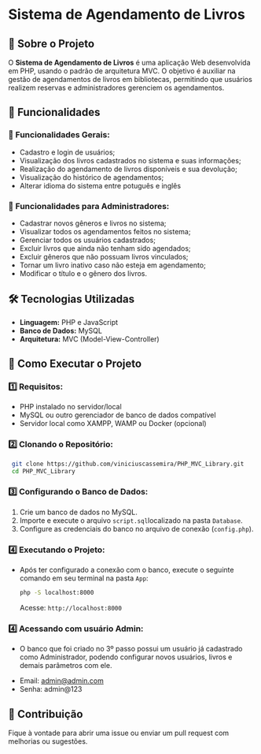 # Sistema de Agendamento de Livros

## 📖 Sobre o Projeto
O **Sistema de Agendamento de Livros** é uma aplicação Web desenvolvida em PHP, usando o padrão de arquitetura MVC. 
O objetivo é auxiliar na gestão de agendamentos de livros em bibliotecas, permitindo que usuários realizem reservas e administradores gerenciem os agendamentos.

## 🚀 Funcionalidades

### 📌 Funcionalidades Gerais:
- Cadastro e login de usuários;
- Visualização dos livros cadastrados no sistema e suas informações;
- Realização do agendamento de livros disponíveis e sua devolução;
- Visualização do histórico de agendamentos;
- Alterar idioma do sistema entre potuguês e inglês

### 📌 Funcionalidades para Administradores:
- Cadastrar novos gêneros e livros no sistema;
- Visualizar todos os agendamentos feitos no sistema;
- Gerenciar todos os usuários cadastrados;
- Excluir livros que ainda não tenham sido agendados;
- Excluir gêneros que não possuam livros vinculados;
- Tornar um livro inativo caso não esteja em agendamento;
- Modificar o título e o gênero dos livros.

## 🛠️ Tecnologias Utilizadas
- **Linguagem:** PHP e JavaScript
- **Banco de Dados:** MySQL
- **Arquitetura:** MVC (Model-View-Controller)

## 📂 Como Executar o Projeto
### 1️⃣ Requisitos:
- PHP instalado no servidor/local
- MySQL ou outro gerenciador de banco de dados compatível
- Servidor local como XAMPP, WAMP ou Docker (opcional)

### 2️⃣ Clonando o Repositório:
```bash
 git clone https://github.com/viniciuscassemira/PHP_MVC_Library.git
 cd PHP_MVC_Library
```

### 3️⃣ Configurando o Banco de Dados:
1. Crie um banco de dados no MySQL.
2. Importe e execute o arquivo `script.sql`localizado na pasta `Database`.
3. Configure as credenciais do banco no arquivo de conexão (`config.php`).

### 4️⃣ Executando o Projeto:
- Após ter configurado a conexão com o banco, execute o seguinte comando em seu terminal na pasta `App`:
  ```bash
  php -S localhost:8000
  ```
  Acesse: `http://localhost:8000`

### 4️⃣ Acessando com usuário Admin:
- O banco que foi criado no 3º passo possui um usuário já cadastrado como Administrador, podendo configurar novos usuários, livros e demais parâmetros com ele.
  
* Email: admin@admin.com 
* Senha: admin@123 

## 🤝 Contribuição
Fique à vontade para abrir uma issue ou enviar um pull request com melhorias ou sugestões.
